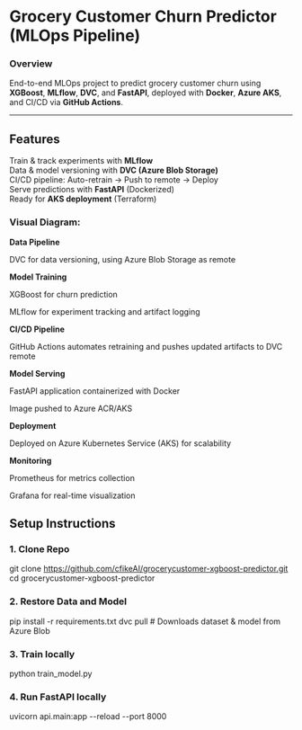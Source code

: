 # Grocery Customer Churn Predictor (MLOps Pipeline)

### Overview
End-to-end MLOps project to predict grocery customer churn using **XGBoost**, **MLflow**, **DVC**, and **FastAPI**, deployed with **Docker**, **Azure AKS**, and CI/CD via **GitHub Actions**.

---

## Features
Train & track experiments with **MLflow**  
Data & model versioning with **DVC (Azure Blob Storage)**  
CI/CD pipeline: Auto-retrain → Push to remote → Deploy  
Serve predictions with **FastAPI** (Dockerized)  
Ready for **AKS deployment** (Terraform)

### Visual Diagram:
**Data Pipeline**

DVC for data versioning, using Azure Blob Storage as remote

**Model Training**

XGBoost for churn prediction

MLflow for experiment tracking and artifact logging

**CI/CD Pipeline**

GitHub Actions automates retraining and pushes updated artifacts to DVC remote

**Model Serving**

FastAPI application containerized with Docker

Image pushed to Azure ACR/AKS

**Deployment**

Deployed on Azure Kubernetes Service (AKS) for scalability

**Monitoring**

Prometheus for metrics collection

Grafana for real-time visualization


## **Setup Instructions**

### 1. Clone Repo
git clone https://github.com/cfikeAI/grocerycustomer-xgboost-predictor.git
cd grocerycustomer-xgboost-predictor


### 2. Restore Data and Model
pip install -r requirements.txt
dvc pull  # Downloads dataset & model from Azure Blob

### 3. Train locally 
python train_model.py

### 4. Run FastAPI locally
uvicorn api.main:app --reload --port 8000
